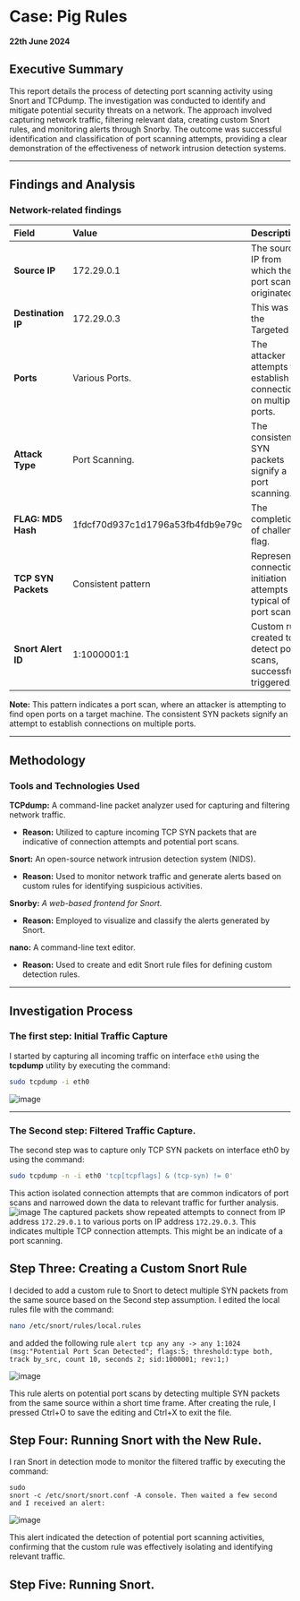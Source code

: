 
# Case: Pig Rules
**22th June 2024**

## Executive Summary
This report details the process of detecting port scanning activity using Snort and TCPdump. The investigation was conducted to identify and mitigate potential security threats on a network. The approach involved capturing network traffic, filtering relevant data, creating custom Snort rules, and monitoring alerts through Snorby. The outcome was successful identification and classification of port scanning attempts, providing a clear demonstration of the effectiveness of network intrusion detection systems.


---

## Findings and Analysis

### **Network-related findings**
| **Field**               | **Value**               | **Description**                                            |
|:------------------------|:------------------------|:------------------------------------------------------------|
| **Source IP**            | 172.29.0.1              | The source IP from which the port scan originated.           |
| **Destination IP**       | 172.29.0.3              | This was the Targeted IP.                                     |
| **Ports**                | Various Ports.           | The attacker attempts to establish connections on multiple ports. |
| **Attack Type**          | Port Scanning.           | The consistent SYN packets signify a port scanning.            |
| **FLAG: MD5 Hash**       | 1fdcf70d937c1d1796a53fb4fdb9e79c | The completion of challenge flag.                             |
| **TCP SYN Packets**      | Consistent pattern       | Represents connection initiation attempts typical of port scans. |
| **Snort Alert ID**       | 1:1000001:1              | Custom rule created to detect port scans, successfully triggered. |

**Note:** This pattern indicates a port scan, where an attacker is attempting to find open ports on a target machine. The consistent SYN packets signify an attempt to establish connections on multiple ports.


---

## Methodology

### Tools and Technologies Used
**TCPdump:** A command-line packet analyzer used for capturing and filtering network traffic.

- **Reason:** Utilized to capture incoming TCP SYN packets that are indicative of connection attempts and potential port scans.

**Snort:** An open-source network intrusion detection system (NIDS).

- **Reason:** Used to monitor network traffic and generate alerts based on custom rules for identifying suspicious activities.

**Snorby:** *A web-based frontend for Snort.*

- **Reason:** Employed to visualize and classify the alerts generated by Snort.

**nano:** A command-line text editor.

- **Reason:** Used to create and edit Snort rule files for defining custom detection rules.

---

## Investigation Process

### The first step: Initial Traffic Capture
I started by capturing all incoming traffic on interface `eth0` using the **tcpdump** utility by executing the command:

```bash
sudo tcpdump -i eth0
```
![image](https://github.com/user-attachments/assets/fc1104a1-9977-476c-95cf-6a19c24a0eb5)

---

### The Second step: Filtered Traffic Capture.

The second step was to capture only TCP SYN packets on interface eth0 by using the command: 
```bash
sudo tcpdump -n -i eth0 'tcp[tcpflags] & (tcp-syn) != 0'
```
This action isolated connection 
attempts that are common indicators of port scans and narrowed down the data to relevant 
traffic for further analysis.
![image](https://github.com/user-attachments/assets/7039d0fd-69a7-40f8-a109-779330590944)
The captured packets show repeated attempts to connect from IP address `172.29.0.1` to various 
ports on IP address `172.29.0.3`. This indicates multiple TCP connection attempts. This might be 
an indicate of a port scanning.

## Step Three: Creating a Custom Snort Rule

I decided to add a custom rule to Snort to detect multiple SYN packets from the same source based on the Second step assumption. I edited the local rules file with the command:  
```bash
nano /etc/snort/rules/local.rules
```
and added the following rule `alert tcp any any -> any 1:1024 (msg:"Potential Port Scan Detected"; flags:S; threshold:type both, track by_src, count 10, seconds 2; sid:1000001; rev:1;)`

![image](https://github.com/user-attachments/assets/4b905ba6-ac30-4364-b2fe-5cae469a54b9)

This rule alerts on potential port scans by detecting multiple SYN packets from the same source 
within a short time frame. After creating the rule, I pressed Ctrl+O to save the editing and 
Ctrl+X to exit the file.

## Step Four: Running Snort with the New Rule. 

I ran Snort in detection mode to monitor the filtered traffic by executing the command: 
```
sudo 
snort -c /etc/snort/snort.conf -A console. Then waited a few second and I received an alert:
```
![image](https://github.com/user-attachments/assets/28f26ca6-d6eb-4d79-b467-b58dc0d23d66)

This alert indicated the detection of potential port scanning activities, confirming that the custom 
rule was effectively isolating and identifying relevant traffic.

## Step Five: Running Snort. 






